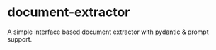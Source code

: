 # document-extractor
A simple interface based document extractor with pydantic &amp; prompt support.
